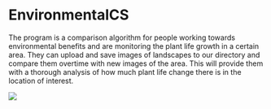 # EnvironmentalCS

The program is a comparison algorithm for people working towards environmental benefits and are monitoring the plant life growth in a
certain area. They can upload and save images of landscapes to our directory and compare them overtime with new images of the area. This 
will provide them with a thorough analysis of how much plant life change there is in the location of interest.

![](tree1.png)
